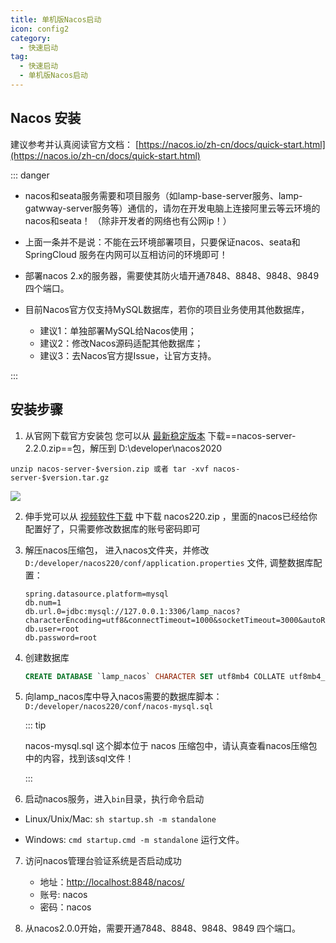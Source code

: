 ```yaml
---
title: 单机版Nacos启动
icon: config2
category:
  - 快速启动
tag:
  - 快速启动
  - 单机版Nacos启动
---
```

<!-- #region base -->
## Nacos 安装

建议参考并认真阅读官方文档： [https://nacos.io/zh-cn/docs/quick-start.html](https://nacos.io/zh-cn/docs/quick-start.html)

::: danger 

- nacos和seata服务需要和项目服务（如lamp-base-server服务、lamp-gatwway-server服务等）通信的，请勿在开发电脑上连接阿里云等云环境的nacos和seata！ （除非开发者的网络也有公网ip！）
- 上面一条并不是说：不能在云环境部署项目，只要保证nacos、seata和SpringCloud 服务在内网可以互相访问的环境即可！
- 部署nacos 2.x的服务器，需要使其防火墙开通7848、8848、9848、9849  四个端口。
- 目前Nacos官方仅支持MySQL数据库，若你的项目业务使用其他数据库，
  
  - 建议1：单独部署MySQL给Nacos使用；
  - 建议2：修改Nacos源码适配其他数据库；
  - 建议3：去Nacos官方提Issue，让官方支持。

:::

## 安装步骤

1. 从官网下载官方安装包
   您可以从 [最新稳定版本](https://github.com/alibaba/nacos/releases) 下载==nacos-server-2.2.0.zip==包，解压到 D:\developer\nacos2020

```shell
unzip nacos-server-$version.zip 或者 tar -xvf nacos-server-$version.tar.gz
```

![](/images/start/nacos目录介绍.png)

2. 伸手党可以从  [视频软件下载](/doc/info/视频软件下载) 中下载 nacos220.zip ，里面的nacos已经给你配置好了，只需要修改数据库的账号密码即可

3. 解压nacos压缩包， 进入nacos文件夹，并修改`D:/developer/nacos220/conf/application.properties` 文件, 调整数据库配置：

    ```properties
    spring.datasource.platform=mysql
    db.num=1
    db.url.0=jdbc:mysql://127.0.0.1:3306/lamp_nacos?characterEncoding=utf8&connectTimeout=1000&socketTimeout=3000&autoReconnect=true
    db.user=root
    db.password=root
    ```

4. 创建数据库

   ```sql
   CREATE DATABASE `lamp_nacos` CHARACTER SET utf8mb4 COLLATE utf8mb4_general_ci;
   ```

5. 向lamp_nacos库中导入nacos需要的数据库脚本： `D:/developer/nacos220/conf/nacos-mysql.sql`  

   ::: tip

   nacos-mysql.sql 这个脚本位于 nacos 压缩包中，请认真查看nacos压缩包中的内容，找到该sql文件！

   :::

6. 启动nacos服务，进入`bin`目录，执行命令启动

- Linux/Unix/Mac: `sh startup.sh -m standalone`

- Windows: `cmd startup.cmd -m standalone` 运行文件。
7. 访问nacos管理台验证系统是否启动成功
   - 地址：[http://localhost:8848/nacos/](http://localhost:8848/nacos/)
   - 账号:   nacos
   - 密码：nacos

8. 从nacos2.0.0开始，需要开通7848、8848、9848、9849 四个端口。
<!-- #endregion base -->
